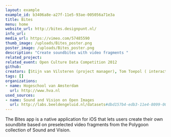 ```yaml
---
layout: example
example_id: b3406a8e-a27f-11e5-93ae-005056a71e3a
title: Bites
menu: home
website_url: http://bites.designpunt.nl/
info_url: 
media_url: https://vimeo.com/57485590
thumb_image: /uploads/Bites_poster.png
poster_image: /uploads/Bites_poster.png
description: "Create soundbites with video fragments "
related_project: 
related_event: Open Culture Data Competition 2012
github: 
creators: [Stijn van Vilsteren (project manager), Tom Toepol ( interaction designer), Jente Insing (visual designer), Robbert van der Steenhoven (developer)]
tags: []
organizations: 
- name: Hogeschool van Amsterdam
  url: http://www.hva.nl
used_sources: 
- name: Sound and Vision on Open Images
  url: http://labs.beeldengeluid.nl/datasets#dbd157b4-edb3-11e4-8099-005056a71e3a
---
```

<p>The Bites app is a native application for iOS that lets users create their own soundbite based on preselected video fragments from the Polygoon collection of Sound and Vision.</p>

